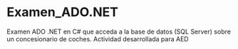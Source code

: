 # Examen_ADO.NET
Examen ADO .NET en C# que acceda a la base de datos (SQL Server) sobre un concesionario de coches. Actividad desarrollada para AED
